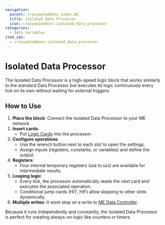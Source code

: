 ```yaml
---
navigation:
  parent: crazyae2addons_index.md
  title: Isolated Data Processor
  icon: crazyae2addons:isolated_data_processor
categories:
  - Data Variables
item_ids:
  - crazyae2addons:isolated_data_processor
---
```


# Isolated Data Processor

<BlockImage id="crazyae2addons:isolated_data_processor" scale="4"></BlockImage>

The Isolated Data Processor is a high-speed logic block that works similarly to the standard Data Processor but executes its logic continuously every tick on its own without waiting for external triggers.

## How to Use

1. **Place the block**: Connect the Isolated Data Processor to your ME network.
2. **Insert cards**:
    - Put [Logic Cards](logic_cards.md) into the processor.
3. **Configure operations**:
    - Use the wrench button next to each slot to open the settings.
    - Assign inputs (registers, constants, or variables) and define the output.
4. **Registers**:
    - Four internal temporary registers (`&&0` to `&&3`) are available for intermediate results.
5. **Looping logic**:
    - Every tick, the processor automatically reads the next card and executes the associated operation.
    - Conditional jump cards (HIT, HIF) allow skipping to other slots dynamically.
6. **Multiple writes**: It wont stop on a write to [ME Data Controller](me_data_controller.md).

Because it runs independently and constantly, the Isolated Data Processor is perfect for creating always-on logic like counters or timers.